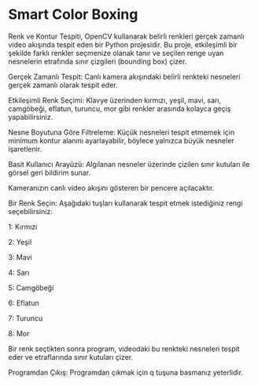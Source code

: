 # Smart Color Boxing

Renk ve Kontur Tespiti, OpenCV kullanarak belirli renkleri gerçek zamanlı video akışında tespit eden bir Python projesidir. Bu proje, etkileşimli bir şekilde farklı renkler seçmenize olanak tanır ve seçilen renge uyan nesnelerin etrafında sınır çizgileri (bounding box) çizer.

Gerçek Zamanlı Tespit: Canlı kamera akışındaki belirli renkteki nesneleri gerçek zamanlı olarak tespit eder.

Etkileşimli Renk Seçimi: Klavye üzerinden kırmızı, yeşil, mavi, sarı, camgöbeği, eflatun, turuncu, mor gibi renkler arasında kolayca geçiş yapabilirsiniz.

Nesne Boyutuna Göre Filtreleme: Küçük nesneleri tespit etmemek için minimum kontur alanını ayarlayabilir, böylece yalnızca büyük nesneler işaretlenir.

Basit Kullanıcı Arayüzü: Algılanan nesneler üzerinde çizilen sınır kutuları ile görsel geri bildirim sunar.


Kameranızın canlı video akışını gösteren bir pencere açılacaktır.

Bir Renk Seçin: Aşağıdaki tuşları kullanarak tespit etmek istediğiniz rengi seçebilirsiniz:

1: Kırmızı

2: Yeşil

3: Mavi

4: Sarı

5: Camgöbeği

6: Eflatun

7: Turuncu

8: Mor

Bir renk seçtikten sonra program, videodaki bu renkteki nesneleri tespit eder ve etraflarında sınır kutuları çizer.

Programdan Çıkış: Programdan çıkmak için q tuşuna basmanız yeterlidir.
